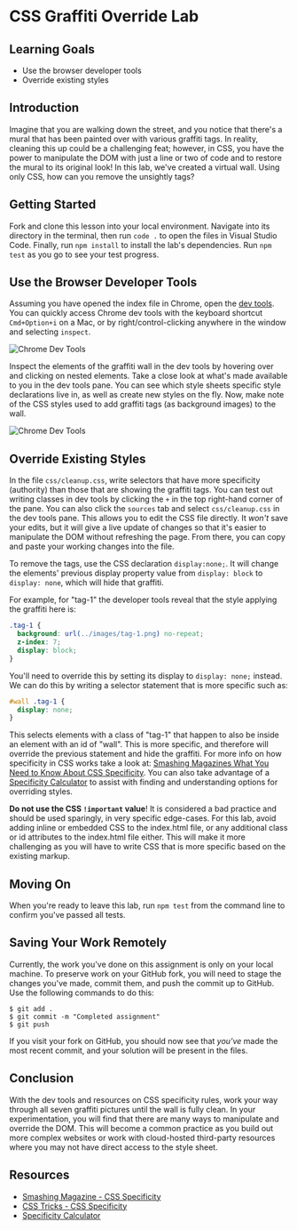 # CSS Graffiti Override Lab

## Learning Goals

- Use the browser developer tools
- Override existing styles

## Introduction

Imagine that you are walking down the street, and you notice that there's a
mural that has been painted over with various graffiti tags. In reality,
cleaning this up could be a challenging feat; however, in CSS, you have the
power to manipulate the DOM with just a line or two of code and to restore the
mural to its original look! In this lab, we've created a virtual wall. Using
only CSS, how can you remove the unsightly tags?

## Getting Started

Fork and clone this lesson into your local environment. Navigate into its
directory in the terminal, then run `code .` to open the files in Visual Studio
Code. Finally, run `npm install` to install the lab's dependencies. Run
`npm test` as you go to see your test progress.

## Use the Browser Developer Tools

Assuming you have opened the index file in Chrome, open the [dev tools][tools].
You can quickly access Chrome dev tools with the keyboard shortcut
`Cmd+Option+i` on a Mac, or by right/control-clicking anywhere in the window and
selecting `inspect`.

![Chrome Dev Tools](https://curriculum-content.s3.amazonaws.com/fewds-css/css-graffiti-override/inspect1.png "Open the Chrome dev tools")

Inspect the elements of the graffiti wall in the dev tools by hovering over and
clicking on nested elements. Take a close look at what's made available to you
in the dev tools pane. You can see which style sheets specific style
declarations live in, as well as create new styles on the fly. Now, make note of
the CSS styles used to add graffiti tags (as background images) to the wall.

![Chrome Dev Tools](https://curriculum-content.s3.amazonaws.com/fewds-css/css-graffiti-override/inspect2.png "Inspect the styles on each element")

## Override Existing Styles

In the file `css/cleanup.css`, write selectors that have more specificity
(authority) than those that are showing the graffiti tags. You can test out
writing classes in dev tools by clicking the `+` in the top right-hand corner of
the pane. You can also click the `sources` tab and select `css/cleanup.css` in
the dev tools pane. This allows you to edit the CSS file directly. It _won't_
save your edits, but it will give a live update of changes so that it's easier
to manipulate the DOM without refreshing the page. From there, you can copy and
paste your working changes into the file.

To remove the tags, use the CSS declaration `display:none;`. It will change the
elements' previous display property value from `display: block` to
`display: none`, which will hide that graffiti.

For example, for "tag-1" the developer tools reveal that the style applying the
graffiti here is:

```css
.tag-1 {
  background: url(../images/tag-1.png) no-repeat;
  z-index: 7;
  display: block;
}
```

You'll need to override this by setting its display to `display: none;` instead.
We can do this by writing a selector statement that is more specific such as:

```css
#wall .tag-1 {
  display: none;
}
```

This selects elements with a class of "tag-1" that happen to also be inside an
element with an id of "wall". This is more specific, and therefore will override
the previous statement and hide the graffiti. For more info on how specificity
in CSS works take a look at: [Smashing Magazines What You Need to Know About CSS
Specificity][smash]. You can also take advantage of a [Specificity
Calculator][spec-calc] to assist with finding and understanding options for
overriding styles.

**Do not use the CSS `!important` value**! It is considered a bad practice and
should be used sparingly, in very specific edge-cases. For this lab, avoid
adding inline or embedded CSS to the index.html file, or any additional class or
id attributes to the index.html file either. This will make it more challenging
as you will have to write CSS that is more specific based on the existing
markup.

## Moving On

When you're ready to leave this lab, run `npm test` from the command line to
confirm you've passed all tests.

## Saving Your Work Remotely

Currently, the work you've done on this assignment is only on your local
machine. To preserve work on your GitHub fork, you will need to stage the
changes you've made, commit them, and push the commit up to GitHub. Use the
following commands to do this:

```console
$ git add .
$ git commit -m "Completed assignment"
$ git push
```

If you visit your fork on GitHub, you should now see that _you've_ made the most
recent commit, and your solution will be present in the files.

## Conclusion

With the dev tools and resources on CSS specificity rules, work your way through
all seven graffiti pictures until the wall is fully clean. In your
experimentation, you will find that there are many ways to manipulate and
override the DOM. This will become a common practice as you build out more
complex websites or work with cloud-hosted third-party resources where you may
not have direct access to the style sheet.

## Resources

- [Smashing Magazine - CSS Specificity](http://www.smashingmagazine.com/2007/07/27/css-specificity-things-you-should-know/)
- [CSS Tricks - CSS Specificity](http://css-tricks.com/specifics-on-css-specificity/)
- [Specificity Calculator](https://specificity.keegan.st/)

[tools]: http://discover-devtools.codeschool.com/
[smash]:
  http://www.smashingmagazine.com/2007/07/27/css-specificity-things-you-should-know/
[spec-calc]: https://specificity.keegan.st/